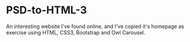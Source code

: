 # PSD-to-HTML-3
An interesting website I've found online, and I've copied it's homepage as exercise using HTML, CSS3, Bootstrap and Owl Carousel.
